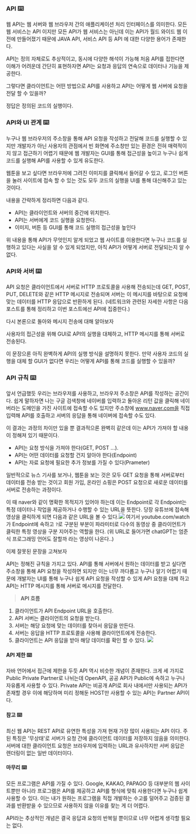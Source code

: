 ### API ⌨️
웹 API는 웹 서버와 웹 브라우저 간의 애플리케이션 처리 인터페이스를 의미한다. 
모든 웹 서비스는 API 이지만 모든 API가 웹 서비스는 아닌데 
이는 API가 월드 와이드 웹 이전에 만들어졌기 때문에 JAVA API, 서비스 API 등 
API 에 대한 다양한 용어가 존재한다.

API는 정의 자체로도 추상적이고, 동시에 다양한 해석이 가능해 처음 API를 접한다면 이해가 어려운데 간단히 표현하자면 API는 요청과 응답의 연속으로 데이터나 기능을 제공한다.

그렇다면 클라이언트는 어떤 방법으로 API를 사용하고 API는 어떻게 웹 서버에 
요청을 전달 할 수 있을까?

정답은 정의된 코드의 실행이다.
### API와 UI 관계 ⌨️
누구나 웹 브라우저의 주소창을 통해 API 요청을 작성하고 
전달해 코드를 실행할 수 있지만 개발자가 아닌 사용자의 관점에서 빈 화면에 주소창만 있는 환경은 전혀 매력적이지 않고 접근하기 어렵기 때문에 웹 개발자는 
GUI를 통해 접근성을 높이고 누구나 쉽게 코드를 실행해 API를 사용할 수 있게 유도한다.

웹툰을 보고 싶다면 브라우저에 그려진 이미지를 클릭해서 들어갈 수 있고, 
로그인 버튼을 눌러 사이트에 접속 할 수 있는 것도 모두 코드의 실행을 UI를 통해 대신해주고 있는 것이다.

내용을 간략하게 정리하면 다음과 같다.
- API는 클라이언트와 서버의 중간에 위치한다.
- API는 서버에게 코드 실행을 요청한다.
- 이미지, 버튼 등 GUI를 통해 코드 실행의 접근성을 높인다

위 내용을 통해 API가 무엇인지 알게 되었고 웹 사이트를 이용한다면 누구나 코드를 실행하고 있다는 사실을 알 수 있게 되었지만, 아직 API가 어떻게 서버로 전달되는지 알 수 없다.
### API와 서버 ⌨️
API 요청은 클라이언트에서 서버로 HTTP 프로토콜을 사용해 전송되는데 GET, POST, PUT, DELETE와 같은 HTTP 메시지로 전송되며 서버는 이 메시지를 바탕으로 
요청에 맞는 데이터를 HTTP 응답으로 반환하게 된다.
(네트워크와 관련된 자세한 사항은 다음 포스트를 통해 정리하고 이번 포스트에선 API에 집중한다.)

다시 본론으로 돌아와 메시지 전송에 대해 알아보자

사용자의 접근성을 위해 GUI로 API의 실행을 대체하고, HTTP 메시지를 통해 서버로 전송된다.

이 문장으론 아직 완벽하게 API의 실행 방식을 설명하지 못한다.
만약 사용자 코드의 실행을 대체 할 GUI가 없다면 우리는 어떻게 API를 통해 코드를 실행할 수 있을까? 
### API 규칙 ⌨️
앞서 언급했듯 우리는 브라우저를 사용하고, 브라우저 주소창은 API를 작성하는 공간이다.
쉽게 말하자면 나는 구글 검색창에 네이버를 입력하고 돌아온 리턴 값을 클릭해 네이버라는 도메인을 가진 사이트에 접속할 수도 있지만 주소창에 www.naver.com을 직접 입력해 API를 호출하고 서버의 응답을 통해 네이버에 접속할 수도 있다.

이 결과는 과정의 차이만 있을 뿐 결과적으론 완벽히 같은데 이는 API가 가져야 할 내용이 정해져 있기 때문이다.

- API는 요청 방식을 가져야 한다(GET, POST ...).
- API는 어떤 데이터를 요청할 건지 알아야 한다(Endpoint)
- API는 자료 요청에 필요한 추가 정보를 가질 수 있다(Prameter)

일반적으로 뉴스 기사를 보거나, 웹툰을 보는 것은 모두 GET 요청을 통해 서버로부터 데이터를 전송 받는 것이고 회원 가입, 온라인 쇼핑은 POST 요청으로 새로운 데이터를 서버로 전송하는 과정이다.

이 때 naver와 같이 명확한 목적지가 있어야 하는데 이는 Endpoint로
각 Endpoint는 특정 데이터나 작업을 제공하거나 수행할 수 있는 URL을 뜻한다.
당장 유튜브에 접속해 영상을 클릭하게 되면 다음과 같은 URL을 볼 수 있다.![](https://velog.velcdn.com/images/ondj/post/0ab5fc06-d171-4763-83b3-684e77a6ee85/image.png)
여기서 youtube.com/watch가 Endpoint에 속하고 `?`로 구분된 부분이 파라미터로
다수의 동영상 중 클라이언트가 클릭한 특정 영상을 구분 지어주는 역할을 한다.
(위 URL로 들어가면 chatGPT는 엄준식  프로그래밍 언어도 잘할까 라는 영상이 나온다..)

이제 잘못된 문장을 고쳐보자

API는 정해진 규칙을 가지고 있다. API를 통해 서버에서 원하는 데이터를 받고 싶다면 주소창을 통해 API 요청을 작성하면 되지만 이는 너무 까다롭고 누구나 알기 어렵기 때문에 개발자는 UI를 통해 누구나 쉽게 API 요청을 작성할 수 있게 API 요청을 대체 하고 API는 HTTP 메시지를 통해 서버로 메시지를 전달한다.

> **API 흐름**
1. 클라이언트가 API Endpoint URL을 호출한다.
2. API 서버는 클라이언트의 요청을 받는다.
3. 서버는 해당 요청에 맞는 데이터를 찾아서 응답을 만든다.
4. 서버는 응답을 HTTP 프로토콜을 사용해 클라이언트에게 전송한다.
5. 클라이언트는 API 응답을 받아 해당 데이터를 확인 할 수 있다.
![](https://velog.velcdn.com/images/ondj/post/9c184b94-e634-4d68-8930-e88d0ffad1e5/image.png)


#### API 제한 ⌨️
자바 언어에서 접근에 제한을 두듯 API 역시 비슷한 개념이 존재한다.
크게 세 가지로 Public Private Partner로 나뉘는데 OpenAPI, 공공 API가 
Public에 속하고 누구나 자유롭게 사용할 수 있다.
Private API는 비공개 API로 회사 내에서만 사용되는 API가 존재할 경우 이에 해당하며
미리 정해둔 HOST만 사용할 수 있는 API는 Partner API이다.

#### 참고 ⌨️
최신 웹 API는 REST API로 유연한 특성을 가져 현재 가장 많이 사용되는 API 이다.
주된 특징은 '무상태'로 서버가 요청 간에 클라이언트 데이터를 저장하지 않음을 의미한다.
서버에 대한 클라이언트 요청은 브라우저에 입력하는 URL과 유사하지만 서버 응답은 렌더링이 없는 일반 데이터이다.

#### 마무리 ⌨️
모든 프로그램은 API를 가질 수 있다. Google, KAKAO, PAPAGO 등 
대부분의 웹 사이트뿐만 아니라 프로그램은 API를 제공하고 API를 형식에 맞춰 사용한다면 누구나 쉽게 사용할 수 있다. 이는 내가 원하는 프로그램을 직접 개발하는 수고를 덜어주고 검증된 결과를 반환받을 수 있으므로 사용하지 않을 이유를 찾는 게 더 어렵다.

API라는 추상적인 개념은 결국 응답과 요청의 반복일 뿐이므로 너무 어렵게 생각할 필요는 없다.
